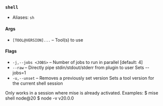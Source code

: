 ### `shell`

* Aliases: `sh`
#### Args

* `[TOOL@VERSION]...` – Tool(s) to use

#### Flags

* `-j,--jobs <JOBS>` – Number of jobs to run in parallel
[default: 4]
* `--raw` – Directly pipe stdin/stdout/stderr from plugin to user Sets --jobs=1
* `-u,--unset` – Removes a previously set version
Sets a tool version for the current shell session

Only works in a session where mise is already activated.
Examples:
  $ mise shell node@20
  $ node -v
  v20.0.0
